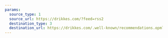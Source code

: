 ```yaml
---
params:
  source_type: 1
  source_url: https://drikkes.com/?feed=rss2
  destination_type: 3
  destination_url: https://drikkes.com/.well-known/recommendations.opml
---
```

